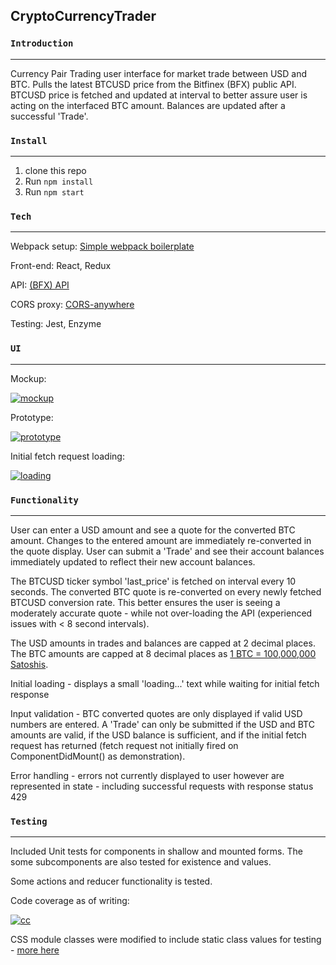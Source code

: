 ## CryptoCurrencyTrader

### `Introduction`
---
Currency Pair Trading user interface for market trade between USD and BTC.  Pulls the latest BTCUSD price from the Bitfinex (BFX) public API.  BTCUSD price is fetched and updated at interval to better assure user is acting on the interfaced BTC amount.  Balances are updated after a successful 'Trade'.

### `Install`
---
1. clone this repo
2. Run ```npm install```
3. Run ```npm start```

### `Tech`
---
Webpack setup: [Simple webpack boilerplate](https://github.com/pinglinh/simple_webpack_boiletplate)

Front-end: React, Redux

API: [(BFX) API](https://docs.bitfinex.com/v1/reference)

CORS proxy: [CORS-anywhere](http://cors-anywhere.herokuapp.com/)

Testing: Jest, Enzyme

### ``UI``
---
Mockup:

<a href="https://imgbb.com/"><img src="https://image.ibb.co/b9Ojr7/mockup.png" alt="mockup" border="0"></a>

Prototype:

<a href="https://imgbb.com/"><img src="https://image.ibb.co/hHo64S/prototype.png" alt="prototype" border="0"></a>

Initial fetch request loading:

<a href="https://imgbb.com/"><img src="https://image.ibb.co/c3DHTn/loading.png" alt="loading" border="0"></a>

### ``Functionality``
---
User can enter a USD amount and see a quote for the converted BTC amount.  Changes to the entered amount are immediately re-converted in the quote display.  User can submit a 'Trade' and see their account balances immediately updated to reflect their new account balances.  

The BTCUSD ticker symbol 'last_price' is fetched on interval every 10 seconds.  The converted BTC quote is re-converted on every newly fetched BTCUSD conversion rate.  This better ensures the user is seeing a moderately accurate quote - while not over-loading the API (experienced issues with < 8 second intervals).  

The USD amounts in trades and balances are capped at 2 decimal places.  The BTC amounts are capped at 8 decimal places as [1 BTC = 100,000,000 Satoshis](https://en.bitcoin.it/wiki/Satoshi_(unit)).

Initial loading - displays a small 'loading...' text while waiting for initial fetch response

Input validation - BTC converted quotes are only displayed if valid USD numbers are entered.  A 'Trade' can only be submitted if the USD and BTC amounts are valid, if the USD balance is sufficient, and if the initial fetch request has returned (fetch request not initially fired on ComponentDidMount() as demonstration).

Error handling - errors not currently displayed to user however are represented in state - including successful requests with response status 429

### ``Testing``
---
Included Unit tests for components in shallow and mounted forms.  The some subcomponents are also tested for existence and values.  

Some actions and reducer functionality is tested.

Code coverage as of writing:

<a href="https://ibb.co/bZLkKS"><img src="https://preview.ibb.co/etD5KS/cc.png" alt="cc" border="0"></a>

CSS module classes were modified to include static class values for testing - [more here](https://stackoverflow.com/questions/48252638/how-to-use-css-selectors-in-jest-unit-testing-while-using-css-modules)
